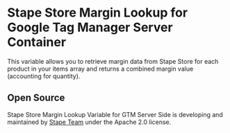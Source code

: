 # Stape Store Margin Lookup for Google Tag Manager Server Container

This variable allows you to retrieve margin data from Stape Store for each product in your items array and returns a combined margin value (accounting for quantity).


## Open Source

Stape Store Margin Lookup Variable for GTM Server Side is developing and maintained by [Stape Team](https://stape.io/) under the Apache 2.0 license.
